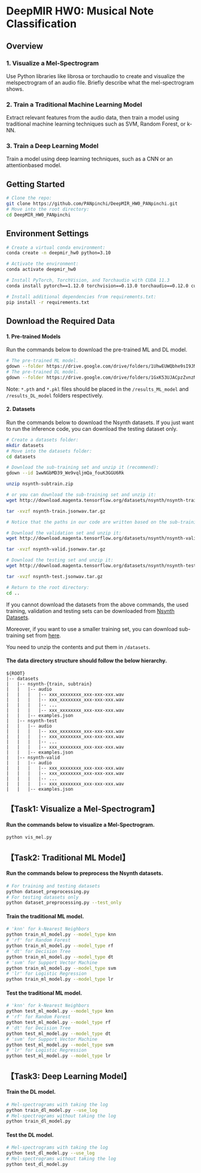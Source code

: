 # DeepMIR HW0: Musical Note Classification

## Overview
### 1. Visualize a Mel-Spectrogram
Use Python libraries like librosa or torchaudio to create and visualize the melspectrogram of an audio file. Briefly describe what the mel-spectrogram shows.
### 2. Train a Traditional Machine Learning Model
Extract relevant features from the audio data, then train a model using
traditional machine learning techniques such as SVM, Random Forest, or k-NN.
### 3. Train a Deep Learning Model
Train a model using deep learning techniques, such as a CNN or an attentionbased model.

## Getting Started 
```bash
# Clone the repo:
git clone https://github.com/PANpinchi/DeepMIR_HW0_PANpinchi.git
# Move into the root directory:
cd DeepMIR_HW0_PANpinchi
```
## Environment Settings
```bash
# Create a virtual conda environment:
conda create -n deepmir_hw0 python=3.10

# Activate the environment:
conda activate deepmir_hw0

# Install PyTorch, TorchVision, and Torchaudio with CUDA 11.3
conda install pytorch==1.12.0 torchvision==0.13.0 torchaudio==0.12.0 cudatoolkit=11.3 -c pytorch

# Install additional dependencies from requirements.txt:
pip install -r requirements.txt
```
## Download the Required Data
#### 1. Pre-trained Models
Run the commands below to download the pre-trained ML and DL model. 
```bash
# The pre-trained ML model. 
gdown --folder https://drive.google.com/drive/folders/1UhwEUWQbhe9sI9JMvPMEugBRkptyMTf2?usp=drive_link
# The pre-trained DL model. 
gdown --folder https://drive.google.com/drive/folders/1GxK53UJACpzZvnzM87DXZlJzeUqk2-5O?usp=drive_link
```
Note: `*.pth` and `*.pkl` files should be placed in the `/results_ML_model` and `/results_DL_model` folders respectively.

#### 2. Datasets
Run the commands below to download the Nsynth datasets.
If you just want to run the inference code, you can download the testing dataset only.
```bash
# Create a datasets folder:
mkdir datasets
# Move into the datasets folder:
cd datasets
```
```bash
# Download the sub-training set and unzip it (recommend):
gdown --id 1wwNGbMD39_We9vqljmQa_fouK3GGU6Rk

unzip nsynth-subtrain.zip

# or you can download the sub-training set and unzip it:
wget http://download.magenta.tensorflow.org/datasets/nsynth/nsynth-train.jsonwav.tar.gz

tar -xvzf nsynth-train.jsonwav.tar.gz

# Notice that the paths in our code are written based on the sub-training dataset. Therefore, you may encounter some path-related error messages when using the training data set.
```
```bash
# Download the validation set and unzip it:
wget http://download.magenta.tensorflow.org/datasets/nsynth/nsynth-valid.jsonwav.tar.gz

tar -xvzf nsynth-valid.jsonwav.tar.gz
```
```bash
# Download the testing set and unzip it:
wget http://download.magenta.tensorflow.org/datasets/nsynth/nsynth-test.jsonwav.tar.gz

tar -xvzf nsynth-test.jsonwav.tar.gz
```
```bash
# Return to the root directory:
cd ..
```

If you cannot download the datasets from the above commands, the
used training, validation and testing sets can be downloaded from [Nsynth Datasets](https://magenta.tensorflow.org/datasets/nsynth).

Moreover, if you want to use a smaller training set, you can download sub-training set from [here](https://drive.google.com/file/d/1wwNGbMD39_We9vqljmQa_fouK3GGU6Rk/view?usp=sharing).


You need to unzip the contents and put them in `/datasets`.

#### The data directory structure should follow the below hierarchy.
```
${ROOT}
|-- datasets
|   |-- nsynth-{train, subtrain}
|   |   |-- audio
|   |   |   |-- xxx_xxxxxxxx_xxx-xxx-xxx.wav
|   |   |   |-- xxx_xxxxxxxx_xxx-xxx-xxx.wav
|   |   |   |-- ...
|   |   |   |-- xxx_xxxxxxxx_xxx-xxx-xxx.wav
|   |   |-- examples.json
|   |-- nsynth-test
|   |   |-- audio
|   |   |   |-- xxx_xxxxxxxx_xxx-xxx-xxx.wav
|   |   |   |-- xxx_xxxxxxxx_xxx-xxx-xxx.wav
|   |   |   |-- ...
|   |   |   |-- xxx_xxxxxxxx_xxx-xxx-xxx.wav
|   |   |-- examples.json
|   |-- nsynth-valid
|   |   |-- audio
|   |   |   |-- xxx_xxxxxxxx_xxx-xxx-xxx.wav
|   |   |   |-- xxx_xxxxxxxx_xxx-xxx-xxx.wav
|   |   |   |-- ...
|   |   |   |-- xxx_xxxxxxxx_xxx-xxx-xxx.wav
|   |   |-- examples.json
```

## 【Task1: Visualize a Mel-Spectrogram】
#### Run the commands below to visualize a Mel-Spectrogram.
```bash
python vis_mel.py
```

## 【Task2: Traditional ML Model】
#### Run the commands below to preprocess the Nsynth datasets.
```bash
# For training and testing datasets
python dataset_preprocessing.py
# For testing datasets only
python dataset_preprocessing.py --test_only
```

#### Train the traditional ML model.
```bash
# 'knn' for k-Nearest Neighbors
python train_ml_model.py --model_type knn
# 'rf' for Random Forest
python train_ml_model.py --model_type rf
# 'dt' for Decision Tree
python train_ml_model.py --model_type dt
# 'svm' for Support Vector Machine
python train_ml_model.py --model_type svm
# 'lr' for Logistic Regression
python train_ml_model.py --model_type lr
```

#### Test the traditional ML model.
```bash
# 'knn' for k-Nearest Neighbors
python test_ml_model.py --model_type knn
# 'rf' for Random Forest
python test_ml_model.py --model_type rf
# 'dt' for Decision Tree
python test_ml_model.py --model_type dt
# 'svm' for Support Vector Machine
python test_ml_model.py --model_type svm
# 'lr' for Logistic Regression
python test_ml_model.py --model_type lr
```

## 【Task3: Deep Learning Model】
#### Train the DL model.
```bash
# Mel-spectrograms with taking the log
python train_dl_model.py --use_log
# Mel-spectrograms without taking the log
python train_dl_model.py
```

#### Test the DL model.
```bash
# Mel-spectrograms with taking the log
python test_dl_model.py --use_log
# Mel-spectrograms without taking the log
python test_dl_model.py
```


